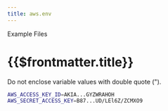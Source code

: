 ```yaml
---
title: aws.env
---
```

<TitleSpan>Example Files</TitleSpan>
# {{$frontmatter.title}}

Do not enclose variable values with double quote (").

```sh
AWS_ACCESS_KEY_ID=AKIA...GYZWRAHOH
AWS_SECRET_ACCESS_KEY=B87...UD/LEl6Z/ZCMXO9
```
